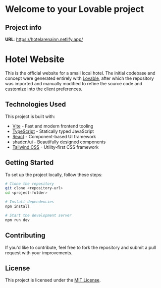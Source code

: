 # Welcome to your Lovable project

## Project info

**URL**: https://hotelarenainn.netlify.app/

# Hotel Website

This is the official website for a small local hotel. The initial codebase and concept were generated entirely with [Lovable](https://lovable.tech), after which the repository was imported and manually modified to refine the source code and customize into the client preferences.

## Technologies Used

This project is built with:

- [Vite](https://vitejs.dev/) - Fast and modern frontend tooling
- [TypeScript](https://www.typescriptlang.org/) - Statically typed JavaScript
- [React](https://react.dev/) - Component-based UI framework
- [shadcn/ui](https://ui.shadcn.com/) - Beautifully designed components
- [Tailwind CSS](https://tailwindcss.com/) - Utility-first CSS framework

## Getting Started

To set up the project locally, follow these steps:

```sh
# Clone the repository
git clone <repository-url>
cd <project-folder>

# Install dependencies
npm install

# Start the development server
npm run dev
```

## Contributing

If you'd like to contribute, feel free to fork the repository and submit a pull request with your improvements.

## License

This project is licensed under the [MIT License](LICENSE).
